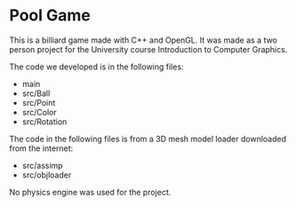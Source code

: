 # Pool Game

This is a billiard game made with C++ and OpenGL. It was made as a two person project for the University course Introduction to Computer Graphics.

The code we developed is in the following files:
- main
- src/Ball
- src/Point
- src/Color
- src/Rotation

The code in the following files is from a 3D mesh model loader downloaded from the internet:

- src/assimp
- src/objloader


No physics engine was used for the project.
